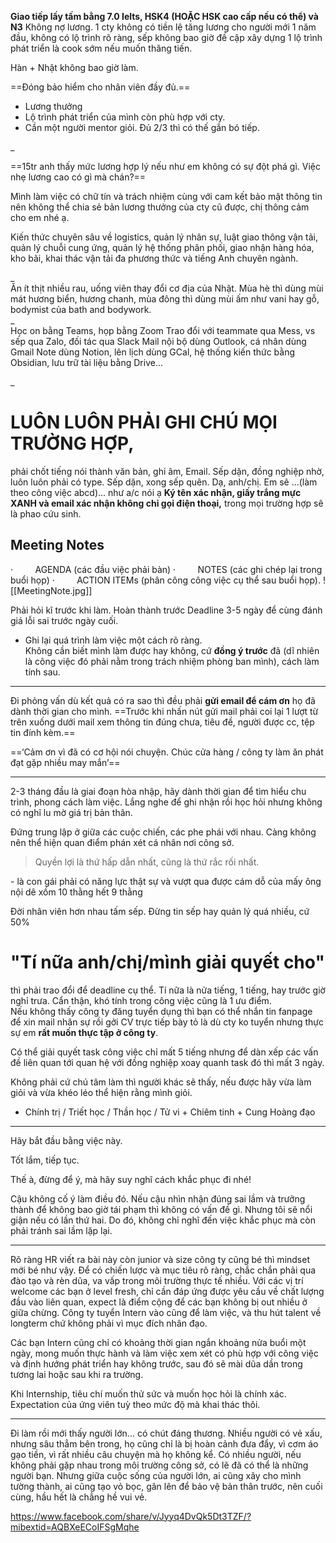 **Giao tiếp lấy tấm bằng 7.0 Ielts, HSK4 (HOẶC HSK cao cấp nếu có thể) và N3**
Không nợ lương. 1 cty không có tiền lệ tăng lương cho người mới 1 năm đầu, không có lộ trình rõ ràng, sếp không bao giờ đề cập xây dựng 1 lộ trình phát triển là cook sớm nếu muốn thăng tiến.

Hàn + Nhật không bao giờ làm.

==Đóng bảo hiểm cho nhân viên đầy đủ.==
- Lương thưởng
- Lộ trình phát triển của mình còn phù hợp với cty.
- Cần một người mentor giỏi.
Đủ 2/3 thì có thế gắn bó tiếp.

_  
  
==15tr anh thấy mức lương hợp lý nếu như em không có sự đột phá gì. Việc nhẹ lương cao có gì mà chán?==

Mình làm việc có chữ tín và trách nhiệm cùng với cam kết bảo mật thông tin nên không thể chia sẻ bản lương thưởng của cty cũ được, chị thông cảm cho em nhé ạ.  

Kiến thức chuyên sâu về logistics, quản lý nhân sự, luật giao thông vận tải, quản lý chuỗi cung ứng, quản lý hệ thống phân phối, giao nhận hàng hóa, kho bãi, khai thác vận tải đa phương thức và tiếng Anh chuyên ngành.

_  
Ăn ít thịt nhiều rau, uống viên thay đổi cơ địa của Nhật. Mùa hè thì dùng mùi mát hương biển, hương chanh, mùa đông thì dùng mùi ấm như vani hay gỗ, bodymist của bath and bodywork.  
_  
Học on bằng Teams, họp bằng Zoom
Trao đổi với teammate qua Mess, vs sếp qua Zalo, đối tác qua Slack
Mail nội bộ dùng Outlook, cá nhân dùng Gmail
Note dùng Notion, lên lịch dùng GCal, hệ thống kiến thức bằng Obsidian, lưu trữ tài liệu bằng Drive...

_
# **LUÔN LUÔN PHẢI GHI CHÚ MỌI TRƯỜNG HỢP,** 
phải chốt tiếng nói thành văn bản, ghi âm, Email. Sếp dặn, đồng nghiệp nhờ, luôn luôn phải có type. Sếp dặn, xong sếp quên. Dạ, anh/chị. Em sẽ ...(làm theo công việc abcd)... như a/c nói ạ
**Ký tên xác nhận, giấy trắng mực XANH và email xác nhận không chỉ gọi điện thoại,** trong mọi trường hợp sẽ là phao cứu sinh.
## Meeting Notes
·         AGENDA (các đầu việc phải bàn)
·         NOTES (các ghi chép lại trong buổi họp)
·         ACTION ITEMs (phân công công việc cụ thể sau buổi họp).
![[MeetingNote.jpg]]

Phải hỏi kĩ trước khi làm. Hoàn thành trước Deadline 3-5 ngày để cùng đánh giá lỗi sai trước ngày cuối.

- Ghi lại quá trình làm việc một cách rõ ràng.  
Không cần biết mình làm được hay không, cứ **đồng ý trước** đã (dĩ nhiên là công việc đó phải nằm trong trách nhiệm phòng ban mình), cách làm tính sau.
___
Đi phỏng vấn dù kết quả có ra sao thì đều phải **gửi email để cám ơn** họ đã dành thời gian cho mình. ==Trước khi nhấn nút gửi mail phải coi lại 1 lượt từ trên xuống dưới mail xem thông tin đúng chưa, tiêu đề, người được cc, tệp tin đính kèm.==

==‘Cảm ơn vì đã có cơ hội nói chuyện. Chúc cửa hàng / công ty làm ăn phát đạt gặp nhiều may mắn’==
___
2-3 tháng đầu là giai đoạn hòa nhập, hãy dành thời gian để tìm hiểu chu trình, phong cách làm việc. Lắng nghe để ghi nhận rồi học hỏi nhưng không có nghĩ lu mờ giá trị bản thân.

Đứng trung lập ở giữa các cuộc chiến, các phe phái với nhau. Càng không nên thể hiện quan điểm phán xét cá nhân nơi công sở.
>Quyền lợi là thứ hấp dẫn nhất, cũng là thứ rắc rối nhất.

- là con gái phải có năng lực thật sự và vượt qua được cám dỗ của mấy ông nội dê xồm 10 thằng hết 9 thằng 

Đời nhân viên hơn nhau tấm sếp. Đừng tin sếp hay quản lý quá nhiều, cứ 50%

# **"Tí nữa anh/chị/mình giải quyết cho"** 
thì phải trao đổi để deadline cụ thể. Tí nữa là nửa tiếng, 1 tiếng, hay trước giờ nghỉ trưa. Cẩn thận, khó tính trong công việc cũng là 1 ưu điểm.  
Nếu không thấy công ty đăng tuyển dụng thì bạn có thể nhắn tin fanpage để xin mail nhân sự rồi gởi CV trực tiếp bày tỏ là dù cty ko tuyển nhưng thực sự em **rất muốn thực tập ở công ty**.

Có thể giải quyết task công việc chỉ mất 5 tiếng nhưng để dàn xếp các vấn đề liên quan tới quan hệ với đồng nghiệp xoay quanh task đó thì mất 3 ngày.

Không phải cứ chú tâm làm thì người khác sẽ thấy, nếu được hãy vừa làm giỏi và vừa khéo léo thể hiện rằng mình giỏi.

+ Chính trị / Triết học / Thần học / Tử vi + Chiêm tinh + Cung Hoàng đạo
___
Hãy bắt đầu bằng việc này.

Tốt lắm, tiếp tục.

Thế à, đừng để ý, mà hãy suy nghĩ cách khắc phục đi nhé!

Cậu không cố ý làm điều đó. Nếu cậu nhìn nhận đúng sai lầm và trưởng thành để không bao giờ tái phạm thì không có vấn đề gì. Nhưng tôi sẽ nổi giận nếu có lần thứ hai. Do đó, không chỉ nghĩ đến việc khắc phục mà còn phải tránh sai lầm lặp lại.

___  
Rõ ràng HR viết ra bài này còn junior và size công ty cũng bé thì mindset mới bé như vậy. Để có chiến lược và mục tiêu rõ ràng, chắc chắn phải qua đào tạo và rèn dũa, va vấp trong môi trường thực tế nhiều. Với các vị trí welcome các bạn ở level fresh, chỉ cần đáp ứng được yêu cầu về chất lượng đầu vào liên quan, expect là điểm cộng để các bạn không bị out nhiều ở giữa chừng. Công ty tuyển Intern vào cũng để làm việc, và thu hút talent về longterm chứ không phải vì mục đích nhân đạo.

Các bạn Intern cũng chỉ có khoảng thời gian ngắn khoảng nửa buổi một ngày, mong muốn thực hành và làm việc xem xét có phù hợp với công việc và định hướng phát triển hay không trước, sau đó sẽ mài dũa dần trong tương lai hoặc sau khi ra trường.

Khi Internship, tiêu chí muốn thử sức và muốn học hỏi là chính xác. Expectation của ứng viên tuỳ theo mức độ mà khai thác thôi.  
___
Đi làm rồi mới thấy người lớn... có chút đáng thương. Nhiều người có vẻ xấu, nhưng sâu thẳm bên trong, họ cũng chỉ là bị hoàn cảnh đưa đẩy, vì cơm áo gạo tiền, vì rất nhiều câu chuyện mà họ không kể. Có nhiều người, nếu không phải gặp nhau trong môi trường công sở, có lẽ đã có thể là những người bạn. Nhưng giữa cuộc sống của người lớn, ai cũng xây cho mình tường thành, ai cũng tạo vỏ bọc, gân lên để bảo vệ bản thân trước, nên cuối cùng, hầu hết là chẳng hề vui vẻ.

https://www.facebook.com/share/v/Jyyq4DvQk5Dt3TZF/?mibextid=AQBXeECoIFSgMqhe